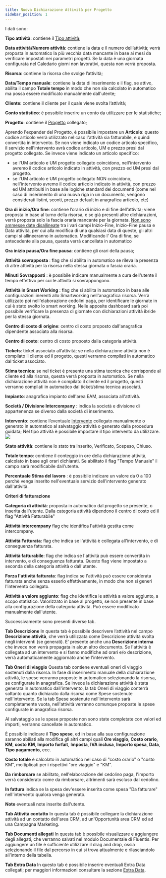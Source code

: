 ```yaml
---
title: Nuova Dichiarazione Attività per Progetto
sidebar_position: 1
---
```


I dati sono:

**Tipo attività**: contiene il [Tipo attività](/docs/configurations/tables/project-management/activity-type/);

**Data attività/Numero attività**: contiene la data e il numero dell’attività; verrà proposta in automatico la più vecchia data mancante in base ai mesi da verificare impostati nei parametri progetti. Se la data è una giornata configurata nel Caledario giorni non lavorativi, questa non verrà proposta.

**Risorsa**: contiene la risorsa che svolge l’attività;

**Data/Tempo manuale**: contiene la data di inserimento e il flag, se attivo, abilita il campo **Totale tempo** in modo che non sia calcolato in automatico ma possa essere modificato manualmente dall'utente;

**Cliente**: contiene il cliente per il quale viene svolta l’attività;

**Conto statistico**: è possibile inserire un conto da utilizzare per le statistiche;

**Progetto**: contiene il [Progetto](/docs/project-management/projects/search-projects-intro/) collegato;

Aprendo l'expander del Progetto, è possibile impostare un **Articolo**: questo codice articolo verrà utilizzato nel caso l'attività sia fatturabile, e quindi convertita in intervento. Se non viene indicato un codice articolo specifico, il servizio nell'intervento avrà codice articolo, UM e prezzo presi dal progetto collegato. 
Se invece viene indicato un articolo specifico: 
- se l'UM articolo e UM progetto collegato coincidono, nell'intervento avremo il codice articolo indicato in attività, con prezzo ed UM presi dal progetto. 
- se l'UM articolo e UM progetto collegato NON coincidono, nell'intervento avremo il codice articolo indicato in attività, con prezzo ed UM attribuiti in base alle logiche standard dei documenti (come nel caso di inserimento di una nuova riga in un documento, vengono considerati listini, sconti, prezzo default in anagrafica articolo, etc) 

**Ora di inizio/Ora fine**: contiene l’orario di inizio e di fine dell’attività; viene proposta in base al turno della risorsa, e se già presenti altre dichiarazioni, verrà proposta solo la fascia oraria mancante per la giornata. 
<u>Non sono ammesse date disallineate</u> tra i vari campi Inizio-Fine, Inizio-Fine pausa e Data attività, per cui alla modifica di una qualsiasi data di queste, gli altri campi si allineeranno in automatico. 
Modificando l' Ora di fine, se antecedente alla pausa, questa verrà cancellata in automatico

**Ora inizio pausa/Ora fine pausa**: contiene gli orari della pausa;

**Attività sovrapposta** : flag che si abilita in automatico se rileva la presenza di altre attività per la risorsa nella stessa giornata o fascia oraria.

**Minuti Sovrapposti** : è possibile indicare manualmente a cura dell'utente il tempo effettivo per cui le attività si sovrappongono.

**Attività in Smart Working** : flag che si abilita in automatico in base alle configurazioni inerenti allo Smartworking nell'anagrafica risorsa. Verrà utilizzato poi nell'elaborazione cedolini paga, per identificare le giornate in cui è stato svolto lo smart working. Nelle apposite dashboard sarà poi possibile verificare la presenza di giornate con dichiarazioni attività ibride per la stessa giornata. 

**Centro di costo di origine**: centro di costo proposto dall'anagrafica dipendente associato alla risorsa. 

**Centro di costo**: centro di costo proposto dalla categoria attività.

**Tickets**: ticket associato all’attività; se nella dichiarazione attività non è compilato il cliente ed il progetto, questi verranno compilati in automatico dal ticket associato.

**Stima tecnica**: se nel ticket è presente una stima tecnica che corrisponde al cliente ed alla risorsa, questa verrà proposta in automatico. Se nella dichiarazione attività non è compilato il cliente ed il progetto, questi verranno compilati in automatico dal ticket/stima tecnica associati. 

**Impianto**: anagrafica impianto dell'area EAM, associata all'attività. 

**Società / Divisione Intercompany** : indica la società e divisione di appartenenza se diverso dalla società di inserimento. 

**Intervento**: contiene l’eventuale [Intervento](/docs/project-management/service-activities/search-intervention/) collegato manualmente o generato in automatico al salvataggio attività o generato dalla procedura guidata; Nel tipo attività è possibile impostare il tipo intervento da utilizzare. 
![](/img/it-it/project-management/projects/declaration.png)

**Stato attività**: contiene lo stato tra Inserito, Verificato, Sospeso, Chiuso.

**Totale tempo**: contiene il conteggio in ore della dichiarazione attività, calcolato in base agli orari dichiarati. Se abilitato il flag "Tempo Manuale" il campo sarà modificabile dall'utente. 

**Percentuale Stima del lavoro** : è possibile indicare un valore da 0 a 100 perchè venga inserito nell'eventuale servizio dell'intervento generato dall'attività.

**Criteri di fatturazione**

**Categoria di attività**: proposta in automatico dal progetto se presente, o inserita dall'utente. Dalla categoria attività dipendono il centro di costo ed il flag "Attività Fatturabile"

**Attività intercompany** flag che identifica l'attività gestita come intercompany. 

**Attività Fatturata**: flag che indica se l'attività è collegata all'intervento, e di conseguenza fatturata. 

**Attività fatturabile**: flag che indica se l'attività può essere convertita in intervento, e di conseguenza fatturata. Questo flag viene impostato a seconda della categoria attività o dall'utente. 

**Forza l'attività fatturata**: flag indica se l'attività può essere considerata fatturata anche senza esserlo effettivamente, in modo che non si generi l'intervento collegato. 

**Attività a valore aggiunto**: flag che identifica le attività a valore aggiunto, a scopo statistico. Valorizzato in base al progetto, se non presente in base alla configurazione della categoria attività. Può essere modificato manualmente dall'utente. 

Successivamente sono presenti diverse tab.


**Tab Descrizione**
In questa tab è possibile descrivere l’attività nel campo **Descrizione attività**, che verrà utilizzata come Descrizione attività svolta negli interventi (se generati). E' presente anche una **Descrizione interna** che invece non verrà propagata in alcun altro documento. 
Se l'attività è collegata ad un intervento e si fanno modifiche ad orari e/o descrizione, verrà automaticamente aggiornato anche l'intervento. 

**Tab Oneri di viaggio**
Questa tab contiene eventuali oneri di viaggio sostenuti dalla risorsa. 
In fase di inserimento manuale della dichiarazione attività, le spese verranno proposte in automatico selezionando la risorsa, se configurate in anagrafica. 
Se invece la dichiarazione attività è stata generata in automatico dall'intervento, la tab Oneri di viaggio conterrà soltanto quanto dichiarato dalla risorsa come Spese sostenute nell'intervento. Se la tab Spese sostenute nell'intervento sarà completamente vuota, nell'attività verranno comunque proposte le spese configurate in anagrafica risorsa. 

Al salvataggio se le spese proposte non sono state completate con valori ed importi, verranno cancellate in automatico. 

È possibile indicare il **Tipo spese**, ed in base alla sua configurazione saranno abiliati alla modifica gli altri campi quali **Ore viaggio**, **Costo orario**, **KM**, **costo KM**, **Importo forfait**, **Imposta**, **IVA inclusa**, **Importo spesa**, **Data**, **Tipo pagamento**, ecc.

**Costo totale** è calcolato in automatico nel caso di "costo orario" o "costo KM", moltiplicati per i rispettivi "ore viaggio" e "KM". 

**Da rimborsare** se abilitato, nell'elaborazione del cedolino paga, l'importo verrà considerato come da rimborsare, altrimenti sarà escluso dal cedolino. 

**In fattura** indica se la spesa dev'essere inserita come spesa "Da fatturare" nell'intervento qualora venga generato. 

**Note** eventuali note inserite dall'utente.

**Tab Attività contatto**
In questa tab è possibile collegare la dichiarazione attività ad un contatto dell'area CRM, ad un'Opportunità area CRM ed ad una Campagna Marketing. 

**Tab Documenti allegati**
In questa tab è possibile visualizzare e aggiungere degli allegati, che verranno salvati nel modulo Documentale di Fluentis. Per aggiungere un file è sufficiente utilizzare il drag and drop, ossia selezionando il file dal percorso in cui si trova attualmente e rilasciandolo all’interno della tabella.

**Tab Extra Data** 
In questo tab è possibile inserire eventuali Extra Data collegati; per maggiori informazioni consultare la sezione [Extra Data](/docs/configurations/utility/extra-data/extradata/search-extradata).



